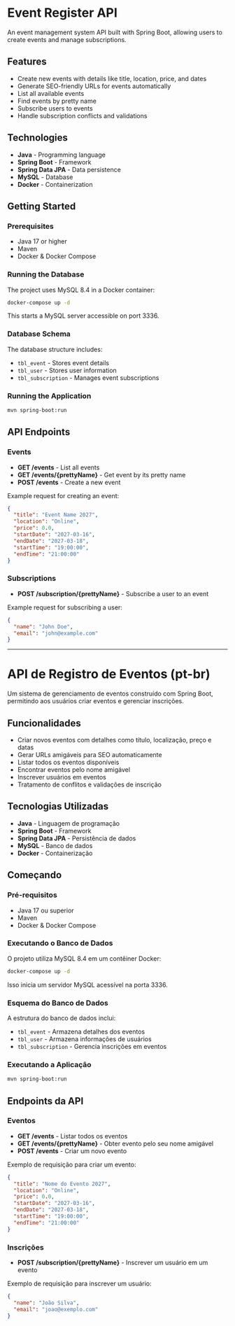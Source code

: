 # Event Register API

An event management system API built with Spring Boot, allowing users to create events and manage subscriptions.

## Features

- Create new events with details like title, location, price, and dates
- Generate SEO-friendly URLs for events automatically
- List all available events
- Find events by pretty name
- Subscribe users to events
- Handle subscription conflicts and validations

## Technologies

- **Java** - Programming language
- **Spring Boot** - Framework
- **Spring Data JPA** - Data persistence
- **MySQL** - Database
- **Docker** - Containerization

## Getting Started

### Prerequisites

- Java 17 or higher
- Maven
- Docker & Docker Compose

### Running the Database

The project uses MySQL 8.4 in a Docker container:

```bash
docker-compose up -d
```

This starts a MySQL server accessible on port 3336.

### Database Schema

The database structure includes:
- `tbl_event` - Stores event details
- `tbl_user` - Stores user information
- `tbl_subscription` - Manages event subscriptions

### Running the Application

```bash
mvn spring-boot:run
```

## API Endpoints

### Events

- **GET /events** - List all events
- **GET /events/{prettyName}** - Get event by its pretty name
- **POST /events** - Create a new event

Example request for creating an event:
```json
{
  "title": "Event Name 2027",
  "location": "Online",
  "price": 0.0,
  "startDate": "2027-03-16",
  "endDate": "2027-03-18",
  "startTime": "19:00:00",
  "endTime": "21:00:00"
}
```

### Subscriptions

- **POST /subscription/{prettyName}** - Subscribe a user to an event

Example request for subscribing a user:
```json
{
  "name": "John Doe",
  "email": "john@example.com"
}
```

---

# API de Registro de Eventos (pt-br)

Um sistema de gerenciamento de eventos construído com Spring Boot, permitindo aos usuários criar eventos e gerenciar inscrições.

## Funcionalidades

- Criar novos eventos com detalhes como título, localização, preço e datas
- Gerar URLs amigáveis para SEO automaticamente
- Listar todos os eventos disponíveis
- Encontrar eventos pelo nome amigável
- Inscrever usuários em eventos
- Tratamento de conflitos e validações de inscrição

## Tecnologias Utilizadas

- **Java** - Linguagem de programação
- **Spring Boot** - Framework
- **Spring Data JPA** - Persistência de dados
- **MySQL** - Banco de dados
- **Docker** - Containerização

## Começando

### Pré-requisitos

- Java 17 ou superior
- Maven
- Docker & Docker Compose

### Executando o Banco de Dados

O projeto utiliza MySQL 8.4 em um contêiner Docker:

```bash
docker-compose up -d
```

Isso inicia um servidor MySQL acessível na porta 3336.

### Esquema do Banco de Dados

A estrutura do banco de dados inclui:
- `tbl_event` - Armazena detalhes dos eventos
- `tbl_user` - Armazena informações de usuários
- `tbl_subscription` - Gerencia inscrições em eventos

### Executando a Aplicação

```bash
mvn spring-boot:run
```

## Endpoints da API

### Eventos

- **GET /events** - Listar todos os eventos
- **GET /events/{prettyName}** - Obter evento pelo seu nome amigável
- **POST /events** - Criar um novo evento

Exemplo de requisição para criar um evento:
```json
{
  "title": "Nome do Evento 2027",
  "location": "Online",
  "price": 0.0,
  "startDate": "2027-03-16",
  "endDate": "2027-03-18",
  "startTime": "19:00:00",
  "endTime": "21:00:00"
}
```

### Inscrições

- **POST /subscription/{prettyName}** - Inscrever um usuário em um evento

Exemplo de requisição para inscrever um usuário:
```json
{
  "name": "João Silva",
  "email": "joao@exemplo.com"
}
```
